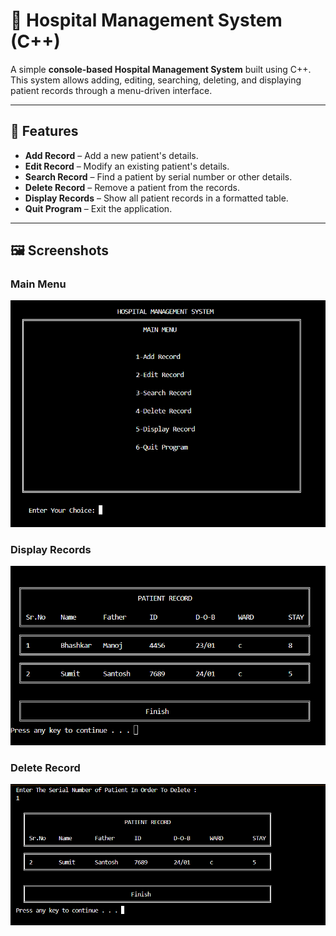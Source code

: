 # 🏥 Hospital Management System (C++)

A simple **console-based Hospital Management System** built using C++.  
This system allows adding, editing, searching, deleting, and displaying patient records through a menu-driven interface.

---

## 📌 Features
- **Add Record** – Add a new patient's details.
- **Edit Record** – Modify an existing patient's details.
- **Search Record** – Find a patient by serial number or other details.
- **Delete Record** – Remove a patient from the records.
- **Display Records** – Show all patient records in a formatted table.
- **Quit Program** – Exit the application.


---
## 🖼 Screenshots

### Main Menu
![Main Menu](dashboard.png)

### Display Records
![Display Records](display_record.png)

### Delete Record
![Delete Record](delete_record.png)
